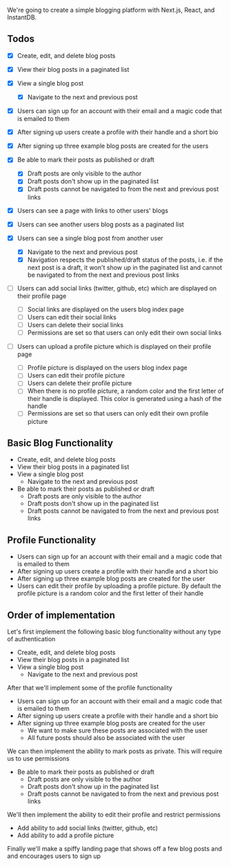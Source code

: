 We're going to create a simple blogging platform with Next.js, React, and InstantDB.

## Todos

- [x] Create, edit, and delete blog posts
- [x] View their blog posts in a paginated list
- [x] View a single blog post
    - [x] Navigate to the next and previous post

- [x] Users can sign up for an account with their email and a magic code that is
  emailed to them
- [x] After signing up users create a profile with their handle and a short bio
- [x] After signing up three example blog posts are created for the users

- [x] Be able to mark their posts as published or draft
    - [x] Draft posts are only visible to the author
    - [x] Draft posts don't show up in the paginated list
    - [x] Draft posts cannot be navigated to from the next and previous post links

- [x] Users can see a page with links to other users' blogs
- [x] Users can see another users blog posts as a paginated list
- [x] Users can see a single blog post from another user
    - [x] Navigate to the next and previous post
    - [x] Navigation respects the published/draft status of the posts, i.e. if
      the next post is a draft, it won't show up in the paginated list and
      cannot be navigated to from the next and previous post links

- [ ] Users can add social links (twitter, github, etc) which are displayed on their
  profile page
    - [ ] Social links are displayed on the users blog index page
    - [ ] Users can edit their social links
    - [ ] Users can delete their social links
    - [ ] Permissions are set so that users can only edit their own social links

- [ ] Users can upload a profile picture which is displayed on their profile page
    - [ ] Profile picture is displayed on the users blog index page
    - [ ] Users can edit their profile picture
    - [ ] Users can delete their profile picture
    - [ ] When there is no profile picture, a random color and the first letter of their
      handle is displayed. This color is generated using a hash of the handle
    - [ ] Permissions are set so that users can only edit their own profile
      picture

## Basic Blog Functionality
* Create, edit, and delete blog posts
* View their blog posts in a paginated list
* View a single blog post
    * Navigate to the next and previous post
* Be able to mark their posts as published or draft
    * Draft posts are only visible to the author
    * Draft posts don't show up in the paginated list
    * Draft posts cannot be navigated to from the next and previous post links

## Profile Functionality
* Users can sign up for an account with their email and a magic code that is
  emailed to them
* After signing up users create a profile with their handle and a short bio
* After signing up three example blog posts are created for the user
* Users can edit their profile by uploading a profile picture. By default the
  profile picture is a random color and the first letter of their handle

## Order of implementation
Let's first implement the following basic blog functionality without any type of
authentication

* Create, edit, and delete blog posts
* View their blog posts in a paginated list
* View a single blog post
    * Navigate to the next and previous post

After that we'll implement some of the profile functionality

* Users can sign up for an account with their email and a magic code that is
  emailed to them
* After signing up users create a profile with their handle and a short bio
* After signing up three example blog posts are created for the user
    * We want to make sure these posts are associated with the user
    * All future posts should also be associated with the user

We can then implement the ability to mark posts as private. This will require us
to use permissions 

* Be able to mark their posts as published or draft
    * Draft posts are only visible to the author
    * Draft posts don't show up in the paginated list
    * Draft posts cannot be navigated to from the next and previous post links

We'll then implement the ability to edit their profile and restrict permissions

* Add ability to add social links (twitter, github, etc)
* Add ability to add a profile picture

Finally we'll make a spiffy landing page that shows off a few blog posts and 
and encourages users to sign up
